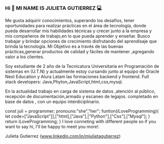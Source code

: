 ### Hi  👋 MI NAME IS JULIETA GUTIERREZ 💻

 Me gusta adquirir conocimientos, superando los desafíos, tener oportunidades para realizar
prácticas en el área de tecnología, donde pueda desarrollar mis habilidades técnicas y crecer junto a la empresa y mis compañeros de trabajo,en lo que pueda aprender y enseñar.
Busco trabajar y  brindar opciones  de crecimiento disfrutando del aprendisaje que brinda la tecnología.
Mi Objetivo es a través de las buenas prácticas,generar productos de calidad y fáciles de mantener ,agregando valor a los clientes.


Soy estudiante de 2 año de la Tecnicatura Universitaria en Programación de sistemas en (U.T.N) y actualmente estoy cursando junto al equipo de Oracle Next Education y Alura Latam las formaciones backend  y frontend. 
Full stack developers: Java,Phyton,JavaScript,html,css,mysql.

En la actualidad trabajo en carga de sistema de datos ,atención al público, recepción de documentación,armado y escaneo de legajos. completado en base de datos , con un equipo interdiciplinario.


   const juli = programmer;
   pronouns:"she","her";
   funtion(iLoveProgramming){
   let code=["JavaScript"]],["html],["Java"],["Python"],["Css"],["Mysql"];
   }
  return iLoveProgramming;
}
  I love conneting with different people so if you want to say hi, I'll be happy to meet you more!.

  Julieta Gutierrez (www.linkedin.com/in/mjulietagutierrez)




